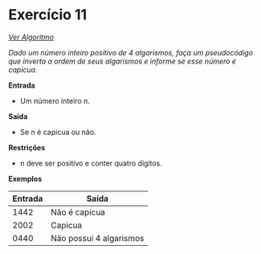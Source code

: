 # Exercício 11

[*Ver Algoritmo*](Algoritmo11.md)

*Dado um número inteiro positivo de 4 algarismos, faça um pseudocódigo que inverta a ordem de seus algarismos e informe se esse número é capicua.*

**Entrada**
- Um número inteiro n.

**Saída**
- Se n é capicua ou não.

**Restrições**
- n deve ser positivo e conter quatro dígitos.

**Exemplos**

| Entrada | Saída        |
| ------- | ------------ |
| 1442    | Não é capicua |
| 2002    | Capicua      |
| 0440    | Não possui 4 algarismos |

